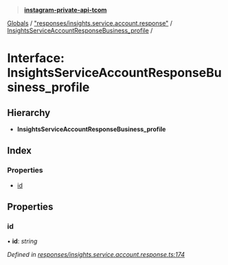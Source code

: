 > **[instagram-private-api-tcom](../README.md)**

[Globals](../README.md) / ["responses/insights.service.account.response"](../modules/_responses_insights_service_account_response_.md) / [InsightsServiceAccountResponseBusiness_profile](_responses_insights_service_account_response_.insightsserviceaccountresponsebusiness_profile.md) /

# Interface: InsightsServiceAccountResponseBusiness_profile

## Hierarchy

* **InsightsServiceAccountResponseBusiness_profile**

## Index

### Properties

* [id](_responses_insights_service_account_response_.insightsserviceaccountresponsebusiness_profile.md#id)

## Properties

###  id

• **id**: *string*

*Defined in [responses/insights.service.account.response.ts:174](https://github.com/cuonglnhust/instagram-private-api-tcom/blob/3e16058/src/responses/insights.service.account.response.ts#L174)*